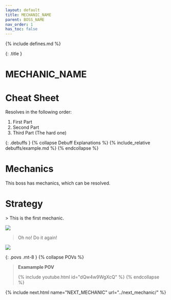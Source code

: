 ```yaml
---
layout: default
title: MECHANIC_NAME
parent: BOSS_NAME
nav_order: 1
has_toc: false
---
```


{% include defines.md %}

{: .title }
# MECHANIC_NAME

# Cheat Sheet

Resolves in the following order:

1. First Part
2. Second Part
3. Third Part (The hard one)

{: .debuffs }
{% collapse Debuff Explanations %}
{% include_relative debuffs/example.md %}
{% endcollapse %}

# Mechanics

This boss has mechanics, which can be resolved.

# Strategy

<div class="mechanics" markdown="1">
> This is the first mechanic.

![](./timleine-1.png)

> Oh no! Do it again!

![](./timleine-2.png)
</div>

{: .povs .mt-8 }
{% collapse POVs %}
> **Examample POV**
>
> {% include youtube.html id="dQw4w9WgXcQ" %}
{% endcollapse %}

{% include next.html name="NEXT_MECHANIC" url="../next_mechanic/" %}
